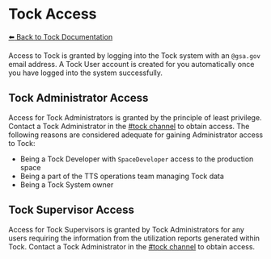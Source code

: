 # Tock Access

[:arrow_left: Back to Tock Documentation](../docs)

Access to Tock is granted by logging into the Tock system with an `@gsa.gov`
email address. A Tock User account is created for you automatically once
you have logged into the system successfully.

## Tock Administrator Access

Access for Tock Administrators is granted by the principle of least privilege.
Contact a Tock Administrator in the [#tock channel][slack-tock] to obtain
access. The following reasons are considered adequate for gaining Administrator
access to Tock:

- Being a Tock Developer with `SpaceDeveloper` access to the production space
- Being a part of the TTS operations team managing Tock data
- Being a Tock System owner

## Tock Supervisor Access

Access for Tock Supervisors is granted by Tock Administrators for any users
requiring the information from the utilization reports generated within Tock.
Contact a Tock Administrator in the [#tock channel][slack-tock] to obtain
access.

[slack-tock]: http://gsa-tts.slack.com/messages/tock
